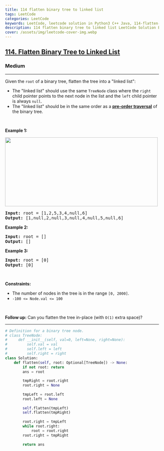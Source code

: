 ```yaml
---
title: 114 flatten binary tree to linked list
tags: LeetCode
categories: LeetCode
keywords: LeetCode, leetcode solution in Python3 C++ Java, 114-flatten-binary-tree-to-linked-list solution
description: 114 flatten binary tree to linked list LeetCode Solution Explained
cover: /assets/img/leetcode-cover-img.webp
---
```





<h2><a href="https://leetcode.com/problems/flatten-binary-tree-to-linked-list/">114. Flatten Binary Tree to Linked List</a></h2><h3>Medium</h3><hr><div><p>Given the <code>root</code> of a binary tree, flatten the tree into a "linked list":</p>

<ul>
	<li>The "linked list" should use the same <code>TreeNode</code> class where the <code>right</code> child pointer points to the next node in the list and the <code>left</code> child pointer is always <code>null</code>.</li>
	<li>The "linked list" should be in the same order as a <a href="https://en.wikipedia.org/wiki/Tree_traversal#Pre-order,_NLR" target="_blank"><strong>pre-order</strong><strong> traversal</strong></a> of the binary tree.</li>
</ul>

<p>&nbsp;</p>
<p><strong>Example 1:</strong></p>
<img alt="" src="https://assets.leetcode.com/uploads/2021/01/14/flaten.jpg" style="width: 500px; height: 226px;">
<pre><strong>Input:</strong> root = [1,2,5,3,4,null,6]
<strong>Output:</strong> [1,null,2,null,3,null,4,null,5,null,6]
</pre>

<p><strong>Example 2:</strong></p>

<pre><strong>Input:</strong> root = []
<strong>Output:</strong> []
</pre>

<p><strong>Example 3:</strong></p>

<pre><strong>Input:</strong> root = [0]
<strong>Output:</strong> [0]
</pre>

<p>&nbsp;</p>
<p><strong>Constraints:</strong></p>

<ul>
	<li>The number of nodes in the tree is in the range <code>[0, 2000]</code>.</li>
	<li><code>-100 &lt;= Node.val &lt;= 100</code></li>
</ul>

<p>&nbsp;</p>
<strong>Follow up:</strong> Can you flatten the tree in-place (with <code>O(1)</code> extra space)?</div>

---




```python
# Definition for a binary tree node.
# class TreeNode:
#     def __init__(self, val=0, left=None, right=None):
#         self.val = val
#         self.left = left
#         self.right = right
class Solution:
    def flatten(self, root: Optional[TreeNode]) -> None:
        if not root: return
        ans = root
        
        tmpRight = root.right
        root.right = None
        
        tmpLeft = root.left
        root.left = None
        
        self.flatten(tmpLeft)
        self.flatten(tmpRight)
        
        root.right = tmpLeft
        while root.right:
            root = root.right
        root.right = tmpRight
        
        return ans
```
